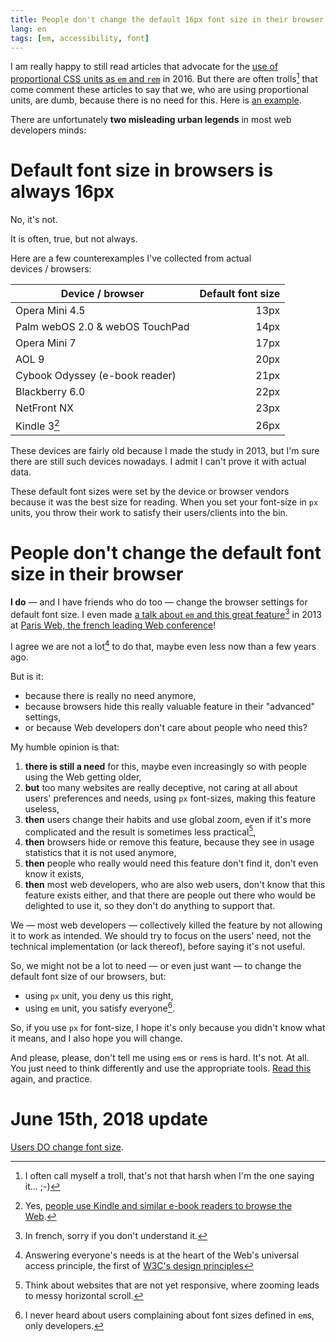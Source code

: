 ```yaml
---
title: People don't change the default 16px font size in their browser (You wish!)
lang: en
tags: [em, accessibility, font]
---
```


I am really happy to still read articles that advocate for the [use of proportional CSS units as `em` and `rem`](http://zellwk.com/blog/rem-vs-em/) in 2016. But there are often trolls[^troll] that come comment these articles to say that we, who are using proportional units, are dumb, because there is no need for this. Here is [an example](http://zellwk.com/blog/rem-vs-em/#comment-2547145640).

[^troll]: I often call myself a troll, that's not that harsh when I'm the one saying it… ;-)

There are unfortunately **two misleading urban legends** in most web developers minds:

# Default font size in browsers is always 16px

No, it's not.

It is often, true, but not always.

Here are a few counterexamples I've collected from actual devices / browsers:

| Device / browser                | Default font size |
|---------------------------------|------------------:|
| Opera Mini 4.5                  |              13px |
| Palm webOS 2.0 & webOS TouchPad |              14px |
| Opera Mini 7                    |              17px |
| AOL 9                           |              20px |
| Cybook Odyssey (e-book reader)  |              21px |
| Blackberry 6.0                  |              22px |
| NetFront NX                     |              23px |
| Kindle 3[^kindle]               |              26px |

[^kindle]: Yes, [people use Kindle and similar e-book readers to browse the Web](https://www.google.fr/search?q=kindle+web+font+size).

These devices are fairly old because I made the study in 2013, but I'm sure there are still such devices nowadays. I admit I can't prove it with actual data.

These default font sizes were set by the device or browser vendors because it was the best size for reading. When you set your font-size in `px` units, you throw their work to satisfy their users/clients into the bin.

# People don't change the default font size in their browser

**I do** — and I have friends who do too — change the browser settings for default font size. I even made [a talk about `em` and this great feature](http://lanyrd.com/2013/parisweb/sckdfg/)[^french] in 2013 at [Paris Web, the french leading Web conference](http://www.paris-web.fr/)!

[^french]: In french, sorry if you don't understand it.

I agree we are not a lot[^everyone] to do that, maybe even less now than a few years ago.

[^everyone]: Answering everyone's needs is at the heart of the Web's universal access principle, the first of [W3C's design principles](https://www.w3.org/Consortium/mission#principles)

But is it:

- because there is really no need anymore,
- because browsers hide this really valuable feature in their "advanced" settings,
- or because Web developers don't care about people who need this?

My humble opinion is that:

1. **there is still a need** for this, maybe even increasingly so with people using the Web getting older,
2. **but** too many websites are really deceptive, not caring at all about users' preferences and needs, using `px` font-sizes, making this feature useless,
3. **then** users change their habits and use global zoom, even if it's more complicated and the result is sometimes less practical[^scroll],
4. **then** browsers hide or remove this feature, because they see in usage statistics that it is not used anymore,
5. **then** people who really would need this feature don't find it, don't even know it exists,
6. **then** most web developers, who are also web users, don't know that this feature exists either, and that there are people out there who would be delighted to use it, so they don't do anything to support that.

[^scroll]: Think about websites that are not yet responsive, where zooming leads to messy horizontal scroll.

We — most web developers — collectively killed the feature by not allowing it to work as intended. We should try to focus on the users' need, not the technical implementation (or lack thereof), before saying it's not useful.

So, we might not be a lot to need — or even just want — to change the default font size of our browsers, but:

- using `px` unit, you deny us this right,
- using `em` unit, you satisfy everyone[^usersagainstem].

[^usersagainstem]: I never heard about users complaining about font sizes defined in `em`s, only developers.

So, if you use `px` for font-size, I hope it's only because you didn't know what it means, and I also hope you will change.

And please, please, don't tell me using `em`s or `rem`s is hard. It's not. At all. You just need to think differently and use the appropriate tools. [Read this](http://zellwk.com/blog/rem-vs-em/) again, and practice.

# June 15th, 2018 update

[Users DO change font size](/articles/2018/06/users-do-change-font-size/).
